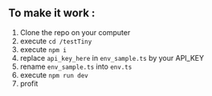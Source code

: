 ## To make it work :

1. Clone the repo on your computer
2. execute `cd /testTiny`
3. execute `npm i`
4. replace `api_key_here` in `env_sample.ts` by your API_KEY
5. rename `env_sample.ts` into `env.ts`
6. execute `npm run dev`
7. profit
